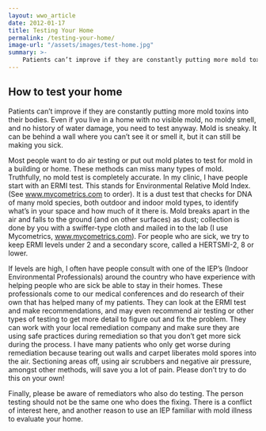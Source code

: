 ```yaml
---
layout: wwo_article
date: 2012-01-17
title: Testing Your Home
permalink: /testing-your-home/
image-url: "/assets/images/test-home.jpg"
summary: >-
    Patients can’t improve if they are constantly putting more mold toxins into their bodies. Even if you live in a home with no visible mold, no moldy smell, and no history of water damage, you need to test
---
```


## How to test your home 

Patients can’t improve if they are constantly putting more mold toxins into their bodies. Even if you live in a home with no visible mold, no moldy smell, and no history of water damage, you need to test anyway. Mold is sneaky. It can be behind a wall where you can’t see it or smell it, but it can still be making you sick.

Most people want to do air testing or put out mold plates to test for mold in a building or home. These methods can miss many types of mold. Truthfully, no mold test is completely accurate.  In my clinic, I have people start with an ERMI test. This stands for Environmental Relative Mold Index.  (See www.mycometrics.com to order).  It is a dust test that checks for DNA of many mold species, both outdoor and indoor mold types, to identify what’s in your space and how much of it there is. Mold breaks apart in the air and falls to the ground (and on other surfaces) as dust; collection is done by you with a swiffer-type cloth and mailed in to the lab (I use Mycometrics, www.mycometrics.com). For people who are sick, we try to keep ERMI levels under 2 and a secondary score, called a HERTSMI-2, 8 or lower. 

If levels are high, I often have people consult with one of the IEP’s (Indoor Environmental Professionals) around the country who have experience with helping people who are sick be able to stay in their homes. These professionals come to our medical conferences and do research of their own that has helped many of my patients. They can look at the ERMI test and make recommendations, and may even recommend air testing or other types of testing to get more detail to figure out and fix the problem.  They can work with your local remediation company and make sure they are using safe practices during remediation so that you don’t get more sick during the process. I have many patients who only get worse during remediation because tearing out walls and carpet liberates mold spores into the air. Sectioning areas off, using air scrubbers and negative air pressure, amongst other methods, will save you a lot of pain. Please don’t try to do this on your own!  

Finally, please be aware of remediators who also do testing.  The person testing should not be the same one who does the fixing. There is a conflict of interest here, and another reason to use an IEP familiar with mold illness to evaluate your home.
